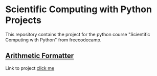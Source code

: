 # Scientific Computing with Python Projects

This repository contains the project for the python course "Scientific Computing with Python" from freecodecamp.

## [Arithmetic Formatter](https://www.freecodecamp.org/learn/scientific-computing-with-python/scientific-computing-with-python-projects/arithmetic-formatter)

Link to project [click me](arithmetic_arranger/README.md)